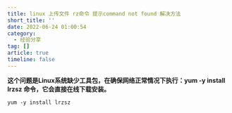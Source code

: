 ```yaml
---
title: linux 上传文件 rz命令 提示command not found 解决方法
short_title: ''
date: 2022-06-24 01:00:54
category:
  - 经验分享
tag: []
article: true
timeline: false
---
```

**这个问题是Linux系统缺少工具包，在确保网络正常情况下执行：yum -y install lrzsz 命令，它会直接在线下载安装。**

```
yum -y install lrzsz 
```
